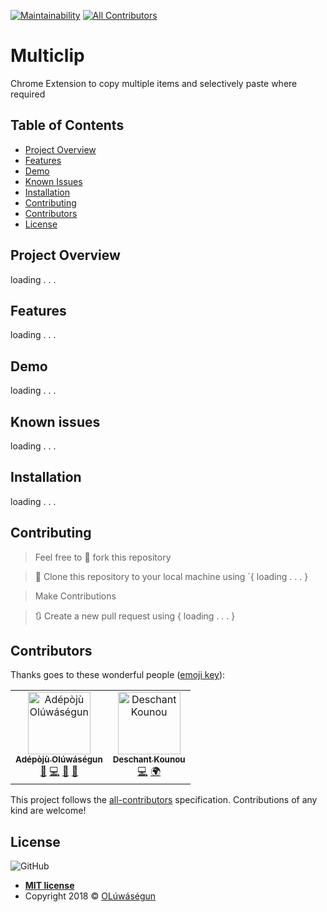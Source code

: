 [![Maintainability](https://api.codeclimate.com/v1/badges/c760dd1c8f7c08058e89/maintainability)](https://codeclimate.com/github/Oluwasegun-AA/MultiClip/maintainability) 
[![All Contributors](https://img.shields.io/badge/all_contributors-2-orange.svg?style=flat-square)](#contributors)

# Multiclip
Chrome Extension to copy multiple items and selectively paste where required

## Table of Contents
* [Project Overview](#Project-Overview)
* [Features](#Features)
* [Demo](#demo)
* [Known Issues](#Known-issues)
* [Installation](#Installation)
* [Contributing](#contributing)
* [Contributors](#Contributors)
* [License](#License)

## Project Overview
loading . . .

## Features
loading . . .

## Demo
loading . . .

## Known issues
loading . . .

## Installation
loading . . .

## Contributing
>  Feel free to 🍴 fork this repository

>  👯 Clone this repository to your local machine using `{ loading . . . }

> Make Contributions

> 🔃 Create a new pull request using   { loading . . . }

## Contributors
Thanks goes to these wonderful people ([emoji key](https://allcontributors.org/docs/en/emoji-key)):

<!-- ALL-CONTRIBUTORS-LIST:START - Do not remove or modify this section -->
<!-- prettier-ignore -->
<table><tr><td align="center"><a href="https://github.com/Oluwasegun-AA"><img src="https://avatars0.githubusercontent.com/u/25525765?v=4" width="100px;" alt="Adépòjù Olúwáségun"/><br /><sub><b>Adépòjù Olúwáségun</b></sub></a><br /><a href="https://github.com/Adépòjù Olúwáségun/MultiClip/issues?q=author%3AOluwasegun-AA" title="Bug reports">🐛</a> <a href="https://github.com/Adépòjù Olúwáségun/MultiClip/commits?author=Oluwasegun-AA" title="Code">💻</a> <a href="https://github.com/Adépòjù Olúwáségun/MultiClip/commits?author=Oluwasegun-AA" title="Documentation">📖</a> <a href="#maintenance-Oluwasegun-AA" title="Maintenance">🚧</a></td><td align="center"><a href="https://github.com/deschantkn"><img src="https://avatars2.githubusercontent.com/u/50397889?v=4" width="100px;" alt="Deschant Kounou"/><br /><sub><b>Deschant Kounou</b></sub></a><br /><a href="https://github.com/Adépòjù Olúwáségun/MultiClip/commits?author=deschantkn" title="Code">💻</a> <a href="#translation-deschantkn" title="Translation">🌍</a></td></tr></table>

<!-- ALL-CONTRIBUTORS-LIST:END -->
This project follows the [all-contributors](https://github.com/all-contributors/all-contributors) specification. Contributions of any kind are welcome!

## License
![GitHub](https://img.shields.io/github/license/mashape/apistatus.svg)

- **[MIT license]()**
- Copyright 2018 © <a href="https://twitter.com/Oluwasegun_AA" target="_blank">OLúwáségun</a>
